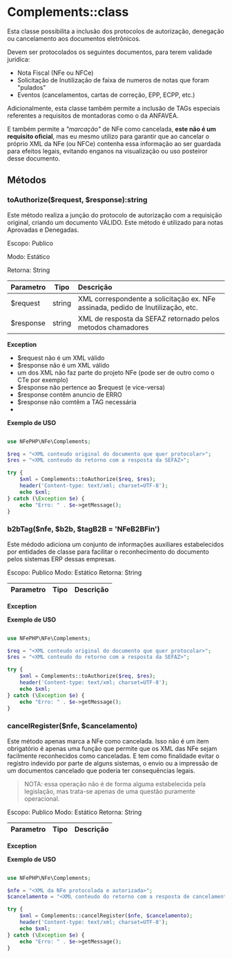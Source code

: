 # Complements::class

Esta classe possibilita a inclusão dos protocolos de autorização, denegação ou cancelamento aos documentos eletrônicos.

Devem ser protocolados os seguintes documentos, para terem validade juridica:

- Nota Fiscal (NFe ou NFCe)
- Solicitação de Inutilização de faixa de numeros de notas que foram "pulados"
- Eventos (cancelamentos, cartas de correção, EPP, ECPP, etc.)

Adicionalmente, esta classe também permite a inclusão de TAGs especiais referentes a requisitos de montadoras como o da ANFAVEA.

E também permite a *"marcação"* de NFe como cancelada, **este não é um requisito oficial**, mas eu mesmo utilizo para garantir que ao cancelar o próprio XML da NFe (ou NFCe) contenha essa informação ao ser guardada para efeitos legais, evitando enganos na visualização ou uso posteiror desse documento.

## Métodos

### toAuthorize($request, $response):string

Este método realiza a junção do protocolo de autorização com a requisição original, criando um documento VÁLIDO. Este método é utilizado para notas Aprovadas e Denegadas.

Escopo: Publico

Modo: Estático

Retorna: String

| Parametro | Tipo | Descrição |
| :---  | :---: | :--- |
| $request | string | XML correspondente a solicitação ex. NFe assinada, pedido de Inutilização, etc. |
| $response | string | XML de resposta da SEFAZ retornado pelos metodos chamadores |

**Exception**

- $request não é um XML válido
- $response não é um XML válido
- um dos XML não faz parte do projeto NFe (pode ser de outro como o CTe por exemplo)
- $response não pertence ao $request (e vice-versa)
- $response contêm anuncio de ERRO 
- $response não comtêm a TAG necessária
- 

**Exemplo de USO**

```php

use NFePHP\NFe\Complements;

$req = "<XML conteudo original do documento que quer protocolar>";
$res = "<XML conteudo do retorno com a resposta da SEFAZ>";

try {
    $xml = Complements::toAuthorize($req, $res);
    header('Content-type: text/xml; charset=UTF-8');
    echo $xml;
} catch (\Exception $e) {
    echo "Erro: " . $e->getMessage();
}
```

### b2bTag($nfe, $b2b, $tagB2B = 'NFeB2BFin')

Este médodo adiciona um conjunto de informações auxiliares estabelecidos por entidades de classe para facilitar o reconhecimento do documento pelos sistemas ERP dessas empresas.

Escopo: Publico
Modo: Estático
Retorna: String

| Parametro | Tipo | Descrição |
| :---  | :---: | :--- |


**Exception**


**Exemplo de USO**

```php

use NFePHP\NFe\Complements;

$req = "<XML conteudo original do documento que quer protocolar>";
$res = "<XML conteudo do retorno com a resposta da SEFAZ>";

try {
    $xml = Complements::toAuthorize($req, $res);
    header('Content-type: text/xml; charset=UTF-8');
    echo $xml;
} catch (\Exception $e) {
    echo "Erro: " . $e->getMessage();
}
```


### cancelRegister($nfe, $cancelamento)

Este método apenas marca a NFe como cancelada. Isso não é um item obrigatório é apenas uma função que permite que os XML das NFe sejam facilmente reconhecidos como canceladas. E tem como finalidade evitar o registro indevido por parte de alguns sistemas, o envio ou a impressão de um documentos cancelado que poderia ter consequências legais.

> NOTA: essa operação não é de forma alguma estabelecida pela legislação, mas trata-se apenas de uma questão puramente operacional. 

Escopo: Publico
Modo: Estático
Retorna: String

| Parametro | Tipo | Descrição |
| :---  | :---: | :--- |


**Exception**


**Exemplo de USO**

```php

use NFePHP\NFe\Complements;

$nfe = "<XML da NFe protocolada e autorizada>";
$cancelamento = "<XML conteudo do retorno com a resposta de cancelamento autorizado da SEFAZ>";

try {
    $xml = Complements::cancelRegister($nfe, $cancelamento);
    header('Content-type: text/xml; charset=UTF-8');
    echo $xml;
} catch (\Exception $e) {
    echo "Erro: " . $e->getMessage();
}
```
